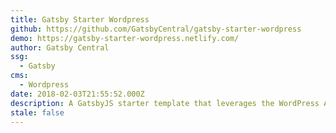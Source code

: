```yaml
---
title: Gatsby Starter Wordpress
github: https://github.com/GatsbyCentral/gatsby-starter-wordpress
demo: https://gatsby-starter-wordpress.netlify.com/
author: Gatsby Central
ssg:
  - Gatsby
cms:
  - Wordpress
date: 2018-02-03T21:55:52.000Z
description: A GatsbyJS starter template that leverages the WordPress API, ACF and more
stale: false
---
```


